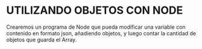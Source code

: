 # UTILIZANDO OBJETOS CON NODE

Crearemos un programa de Node que pueda modificar una variable con contenido en formato json, añadiendo objetos, y luego contar la cantidad de objetos que guarda el Array.